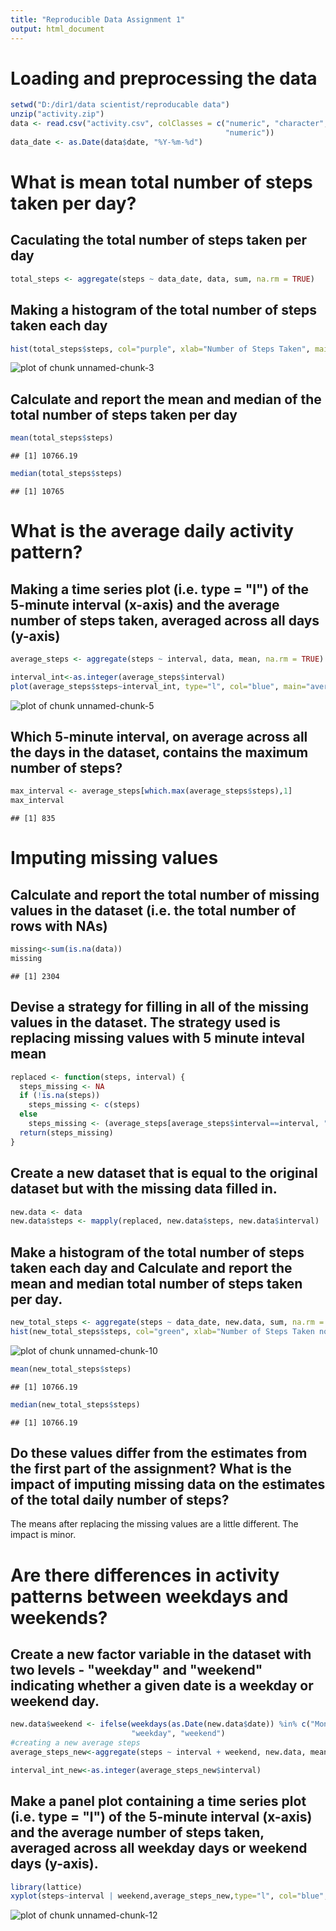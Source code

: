 ```yaml
---
title: "Reproducible Data Assignment 1"
output: html_document
---
```


# Loading and preprocessing the data


```r
setwd("D:/dir1/data scientist/reproducable data")
unzip("activity.zip")
data <- read.csv("activity.csv", colClasses = c("numeric", "character", 
                                                "numeric"))
data_date <- as.Date(data$date, "%Y-%m-%d")
```

# What is mean total number of steps taken per day?

## Caculating the total number of steps taken per day


```r
total_steps <- aggregate(steps ~ data_date, data, sum, na.rm = TRUE)
```

## Making a histogram of the total number of steps taken each day


```r
hist(total_steps$steps, col="purple", xlab="Number of Steps Taken", main="total number of steps taken each day" )
```

![plot of chunk unnamed-chunk-3](figure/unnamed-chunk-3-1.png) 

## Calculate and report the mean and median of the total number of steps taken per day


```r
mean(total_steps$steps)
```

```
## [1] 10766.19
```

```r
median(total_steps$steps)
```

```
## [1] 10765
```

# What is the average daily activity pattern?

## Making a time series plot (i.e. type = "l") of the 5-minute interval (x-axis) and the average number of steps taken, averaged across all days (y-axis)


```r
average_steps <- aggregate(steps ~ interval, data, mean, na.rm = TRUE)

interval_int<-as.integer(average_steps$interval)
plot(average_steps$steps~interval_int, type="l", col="blue", main="average daily activity pattern", xlab="interval", ylab="average number of steps taken")
```

![plot of chunk unnamed-chunk-5](figure/unnamed-chunk-5-1.png) 

## Which 5-minute interval, on average across all the days in the dataset, contains the maximum number of steps?


```r
max_interval <- average_steps[which.max(average_steps$steps),1]
max_interval
```

```
## [1] 835
```

# Imputing missing values

## Calculate and report the total number of missing values in the dataset (i.e. the total number of rows with NAs)


```r
missing<-sum(is.na(data))
missing
```

```
## [1] 2304
```

## Devise a strategy for filling in all of the missing values in the dataset. The strategy used is replacing missing values with 5 minute inteval mean


```r
replaced <- function(steps, interval) {
  steps_missing <- NA
  if (!is.na(steps))
    steps_missing <- c(steps)
  else
    steps_missing <- (average_steps[average_steps$interval==interval, "steps"])
  return(steps_missing)
}
```

## Create a new dataset that is equal to the original dataset but with the missing data filled in.


```r
new.data <- data
new.data$steps <- mapply(replaced, new.data$steps, new.data$interval)
```

## Make a histogram of the total number of steps taken each day and Calculate and report the mean and median total number of steps taken per day.


```r
new_total_steps <- aggregate(steps ~ data_date, new.data, sum, na.rm = TRUE)
hist(new_total_steps$steps, col="green", xlab="Number of Steps Taken no missing values", main="total number of steps taken each day excluding missing values" )
```

![plot of chunk unnamed-chunk-10](figure/unnamed-chunk-10-1.png) 

```r
mean(new_total_steps$steps)
```

```
## [1] 10766.19
```

```r
median(new_total_steps$steps)
```

```
## [1] 10766.19
```

## Do these values differ from the estimates from the first part of the assignment? What is the impact of imputing missing data on the estimates of the total daily number of steps?

The means after replacing the missing values are a little different. The impact is minor.

# Are there differences in activity patterns between weekdays and weekends?

## Create a new factor variable in the dataset with two levels - "weekday" and "weekend" indicating whether a given date is a weekday or weekend day.


```r
new.data$weekend <- ifelse(weekdays(as.Date(new.data$date)) %in% c("Monday", "Tuesday", "Wednesday", "Thursday", "Friday"), 
                           "weekday", "weekend")
#creating a new average steps
average_steps_new<-aggregate(steps ~ interval + weekend, new.data, mean)

interval_int_new<-as.integer(average_steps_new$interval)
```

## Make a panel plot containing a time series plot (i.e. type = "l") of the 5-minute interval (x-axis) and the average number of steps taken, averaged across all weekday days or weekend days (y-axis).


```r
library(lattice)
xyplot(steps~interval | weekend,average_steps_new,type="l", col="blue", main="average daily activity pattern", xlab="interval", ylab="average number of steps taken", layout=c(1,2))
```

![plot of chunk unnamed-chunk-12](figure/unnamed-chunk-12-1.png) 

